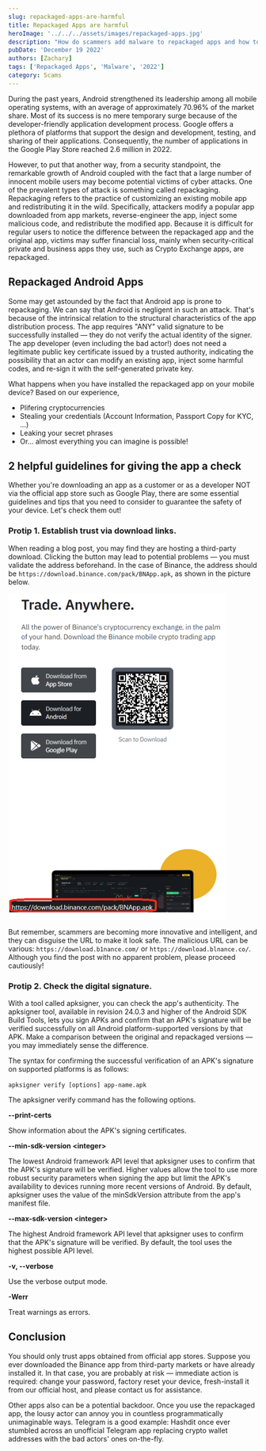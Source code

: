 ```yaml
---
slug: repackaged-apps-are-harmful
title: Repackaged Apps are harmful
heroImage: '../../../assets/images/repackaged-apps.jpg'
description: "How do scammers add malware to repackaged apps and how to identify them?"
pubDate: 'December 19 2022'
authors: [Zachary]
tags: ['Repackaged Apps', 'Malware', '2022']
category: Scams
---
```


During the past years, Android strengthened its leadership among all mobile operating systems, with an average of approximately 70.96% of the market share. Most of its success is no mere temporary surge because of the developer-friendly application development process. Google offers a plethora of platforms that support the design and development, testing, and sharing of their applications. Consequently, the number of applications in the Google Play Store reached 2.6 million in 2022. 

However, to put that another way, from a security standpoint, the remarkable growth of Android coupled with the fact that a large number of innocent mobile users may become potential victims of cyber attacks. One of the prevalent types of attack is something called repackaging. Repackaging refers to the practice of customizing an existing mobile app and redistributing it in the wild. Specifically, attackers modify a popular app downloaded from app markets, reverse-engineer the app, inject some malicious code, and redistribute the modified app. Because it is difficult for regular users to notice the difference between the repackaged app and the original app, victims may suffer financial loss, mainly when security-critical private and business apps they use, such as Crypto Exchange apps, are repackaged.

## Repackaged Android Apps

Some may get astounded by the fact that Android app is prone to repackaging. We can say that Android is negligent in such an attack. That's because of the intrinsical relation to the structural characteristics of the app distribution process. The app requires "ANY" valid signature to be successfully installed — they do not verify the actual identity of the signer. The app developer (even including the bad actor!) does not need a legitimate public key certificate issued by a trusted authority, indicating the possibility that an actor can modify an existing app, inject some harmful codes, and re-sign it with the self-generated private key. 





What happens when you have installed the repackaged app on your mobile device? Based on our experience,

- Plifering cryptocurrencies
- Stealing your credentials (Account Information, Passport Copy for KYC, ...)
- Leaking your secret phrases
- Or... almost everything you can imagine is possible!

## 2 helpful guidelines for giving the app a check

Whether you're downloading an app as a customer or as a developer NOT via the official app store such as Google Play, there are some essential guidelines and tips that you need to consider to guarantee the safety of your device. Let's check them out!

### Protip 1. Establish trust via download links.

When reading a blog post, you may find they are hosting a third-party download. Clicking the button may lead to potential problems — you must validate the address beforehand. In the case of Binance, the address should be `https://download.binance.com/pack/BNApp.apk`, as shown in the picture below.

![IMG-1](./1.png)

But remember, scammers are becoming more innovative and intelligent, and they can disguise the URL to make it look safe. The malicious URL can be various: `https://download.b1nance.com/` or `https://download.blnance.co/`. Although you find the post with no apparent problem, please proceed cautiously!

### Protip 2. Check the digital signature.

With a tool called apksigner, you can check the app's authenticity. The apksigner tool, available in revision 24.0.3 and higher of the Android SDK Build Tools, lets you sign APKs and confirm that an APK's signature will be verified successfully on all Android platform-supported versions by that APK. Make a comparison between the original and repackaged versions — you may immediately sense the difference.

The syntax for confirming the successful verification of an APK's signature on supported platforms is as follows:

`apksigner verify [options] app-name.apk`

The apksigner verify command has the following options.

**--print-certs**

Show information about the APK's signing certificates.

**--min-sdk-version <integer\>**

The lowest Android framework API level that apksigner uses to confirm that the APK's signature will be verified. Higher values allow the tool to use more robust security parameters when signing the app but limit the APK's availability to devices running more recent versions of Android. By default, apksigner uses the value of the minSdkVersion attribute from the app's manifest file.

**--max-sdk-version <integer\>**

The highest Android framework API level that apksigner uses to confirm that the APK's signature will be verified. By default, the tool uses the highest possible API level.

**-v, --verbose**

Use the verbose output mode.

**-Werr**

Treat warnings as errors.

## Conclusion

You should only trust apps obtained from official app stores. Suppose you ever downloaded the Binance app from third-party markets or have already installed it. In that case, you are probably at risk — immediate action is required: change your password, factory reset your device, fresh-install it from our official host, and please contact us for assistance.

Other apps also can be a potential backdoor. Once you use the repackaged app, the lousy actor can annoy you in countless programmatically unimaginable ways. Telegram is a good example: Hashdit once ever stumbled across an unofficial Telegram app replacing crypto wallet addresses with the bad actors' ones on-the-fly.
